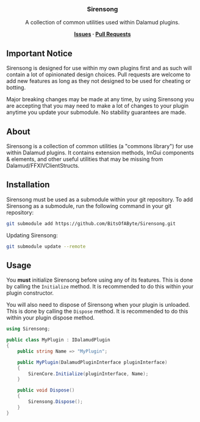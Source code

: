 <div align="center">

### Sirensong
A collection of common utilities used within Dalamud plugins.

**[Issues](https://github.com/BitsOfAByte/Sirensong/issues) · [Pull Requests](https://github.com/BitsOfAByte/Sirensong/pulls)**

</div>

## Important Notice

Sirensong is designed for use within my own plugins first and as such will contain a lot of opinionated design choices. Pull requests are welcome to add new features as long as they not designed to be used for cheating or botting.

Major breaking changes may be made at any time, by using Sirensong you are accepting that you may need to make a lot of changes to your plugin anytime you update your submodule. No stability guarantees are made.

## About

Sirensong is a collection of common utilities (a "commons library") for use within Dalamud plugins. It contains extension methods, ImGui components & elements, and other useful utilities that may be missing from Dalamud/FFXIVClientStructs.

## Installation

Sirensong must be used as a submodule within your git repository. To add Sirensong as a submodule, run the following command in your git repository:

```bash
git submodule add https://github.com/BitsOfAByte/Sirensong.git
```

Updating Sirensong:

```bash
git submodule update --remote
```

## Usage

You **must** initialize Sirensong before using any of its features. This is done by calling the `Initialize` method. It is recommended to do this within your plugin constructor.

You will also need to dispose of Sirensong when your plugin is unloaded. This is done by calling the `Dispose` method. It is recommended to do this within your plugin dispose method.

```csharp
using Sirensong;

public class MyPlugin : IDalamudPlugin
{
    public string Name => "MyPlugin";

    public MyPlugin(DalamudPluginInterface pluginInterface)
    {
        SirenCore.Initialize(pluginInterface, Name);
    }

    public void Dispose()
    {
        Sirensong.Dispose();
    }
}
```
